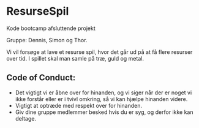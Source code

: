# ResurseSpil

Kode bootcamp afsluttende projekt

Gruppe: Dennis, Simon og Thor.

Vi vil forsøge at lave et resurse spil, hvor det går ud på at få flere resurser over tid.
I spillet skal man samle på træ, guld og metal.

## Code of Conduct:
- Det vigtigt vi er åbne over for hinanden, og vi siger når der er noget vi ikke forstår eller er i tvivl omkring, så vi kan hjælpe hinanden videre.
- Vigtigt at optræde med respekt over for hinanden. 
- Giv dine gruppe medlemmer besked hvis du er syg, og derfor ikke kan deltage. 
